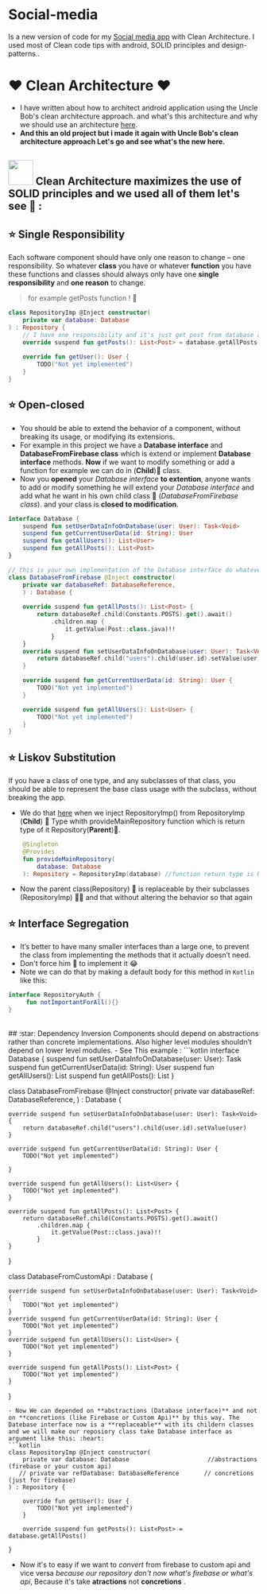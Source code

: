 # Social-media
Is a new version of code for my [Social media app](https://github.com/kareemAboelatta/social-media-app) with Clean Architecture. 
I used most of Clean code tips with android, SOLID principles and design-patterns..

# :heart: Clean Architecture :heart:
- I have written about how to architect android application using the Uncle Bob's clean architecture approach. and what's this architecture and why we should use an architecture [here](https://github.com/kareemAboelatta/Clean-architecture).
- **And this an old project but i made it again with Uncle Bob's clean architecture approach Let's go and see what's the new here.**

## <img src="https://media.giphy.com/media/5WILqPq29TyIkVCSej/giphy.gif" width="50"> Clean Architecture maximizes the use of SOLID principles and we used all of them let's see :runner: : 
## :star: Single Responsibility
Each software component should have only one reason to change – one responsibility.
So whatever **class** you have or whatever **function** you have these functions and classes should always only have one **single responsibility** and **one reason** to change.
> for example getPosts function ! 🤩


```kotlin
class RepositoryImp @Inject constructor(
    private var database: Database
) : Repository {
    // I have one responsibility and it's just get post from database and return list of posts
    override suspend fun getPosts(): List<Post> = database.getAllPosts()
    
    override fun getUser(): User {
        TODO("Not yet implemented")
    }
}
```

## :star: Open-closed
- You should be able to extend the behavior of a component, without breaking its usage, or modifying its extensions.
- For example in this project we have a **Database interface** and **DatabaseFromFirebase class** which is extend or implement **Database interface** methods. **Now** if we want to modify something or add a function for example we can do in (**Child**):baby: class.
- Now you **opened** your *Database interface* **to extention**, anyone wants to add or modify something he will extend your *Database interface* and add what he want in his own child class :baby: (*DatabaseFromFirebase class*). and your class is **closed to modification**.

```kotlin
interface Database {
    suspend fun setUserDataInfoOnDatabase(user: User): Task<Void>
    suspend fun getCurrentUserData(id: String): User
    suspend fun getAllUsers(): List<User>
    suspend fun getAllPosts(): List<Post>
}

// this is your own implementation of the Database interface do whatever you want here
class DatabaseFromFirebase @Inject constructor(
    private var databaseRef: DatabaseReference,
    ) : Database {
    
    override suspend fun getAllPosts(): List<Post> {
        return databaseRef.child(Constants.POSTS).get().await()
            .children.map {
                it.getValue(Post::class.java)!!
            }
    }
    override suspend fun setUserDataInfoOnDatabase(user: User): Task<Void> {
        return databaseRef.child("users").child(user.id).setValue(user)
    }

    override suspend fun getCurrentUserData(id: String): User {
        TODO("Not yet implemented")
    }

    override suspend fun getAllUsers(): List<User> {
        TODO("Not yet implemented")
    }
}

```





## :star: Liskov Substitution 
If you have a class of one type, and any subclasses of that class, you should be able to represent the base class usage with the subclass, without breaking the app.
- We do that [here](https://github.com/kareemAboelatta/Social-media/blob/d03bc0e318f3d0787569c5e16608346c774bf80c/app/src/main/java/com/example/socialmedia/di/RepositoryModule.kt#L64) when we inject RepositoryImp() from RepositoryImp (**Child**) :baby: Type whith provideMainRepository function which is return type of it Repository(**Parent**):man:.

```kotlin
    @Singleton
    @Provides
    fun provideMainRepository(
        database: Database 
    ): Repository = RepositoryImp(database) //function return type is Repository 'Parent' and this able to return RepositoryImp instead  

```
- Now the parent class(Repository) :man: is  replaceable by their subclasses (RepositoryImp) :baby::baby: and that without altering the behavior so that again

## :star: Interface Segregation
- It’s better to have many smaller interfaces than a large one, to prevent the class from implementing the methods that it actually doesn’t need.
- Don't force him :muscle: to implement it :joy:  
- Note we can do that by making a default body for this method in `Kotlin` like this:
```kotlin
interface RepositoryAuth {
     fun notImportantForAll(){}
}
```
</br>
## :star: Dependency Inversion
Components should depend on abstractions rather than concrete implementations. Also higher level modules shouldn’t depend on lower level modules.
- See This example :
```kotlin
interface Database {
    suspend fun setUserDataInfoOnDatabase(user: User): Task<Void>
    suspend fun getCurrentUserData(id: String): User
    suspend fun getAllUsers(): List<User>
    suspend fun getAllPosts(): List<Post>
}

class DatabaseFromFirebase @Inject constructor(
    private var databaseRef: DatabaseReference,
    ) : Database {

    override suspend fun setUserDataInfoOnDatabase(user: User): Task<Void> {
        return databaseRef.child("users").child(user.id).setValue(user)
    }

    override suspend fun getCurrentUserData(id: String): User {
        TODO("Not yet implemented")

    }

    override suspend fun getAllUsers(): List<User> {
        TODO("Not yet implemented")
    }

    override suspend fun getAllPosts(): List<Post> {
        return databaseRef.child(Constants.POSTS).get().await()
            .children.map {
                it.getValue(Post::class.java)!!
            }
    }
}


class DatabaseFromCustomApi : Database {

    override suspend fun setUserDataInfoOnDatabase(user: User): Task<Void> {
        TODO("Not yet implemented")
    }
    override suspend fun getCurrentUserData(id: String): User {
        TODO("Not yet implemented")
    }
    override suspend fun getAllUsers(): List<User> {
        TODO("Not yet implemented")
    }

    override suspend fun getAllPosts(): List<Post> {
        TODO("Not yet implemented")
    }

}

```
- Now We can depended on **abstractions (Database interface)** and not on **concretions (like Firebase or Custom Api)** by this way. The Datebase interface now is a **replaceable** with its childern classes and we will make our reposiory class take Database interface as argument like this: :heart:
```kotlin
class RepositoryImp @Inject constructor(
    private var database: Database                      //abstractions (firebase or your custom api)
   // private var refDatabase: DatabaseReference       // concretions (just for firebase)
) : Repository {
    
    override fun getUser(): User {
        TODO("Not yet implemented")
    }
    
    override suspend fun getPosts(): List<Post> = database.getAllPosts()
    
}
```
- Now it's to easy if we want to *convert* from firebase to custom api and vice versa *because our repository don't now what's firebase or what's api*, Because it's take **atractions** not **concretions** .

